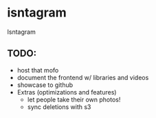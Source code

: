 # isntagram
Isntagram

## TODO:
- host that mofo
- document the frontend w/ libraries and videos
- showcase to github
- Extras (optimizations and features)
  - let people take their own photos!
  - sync deletions with s3